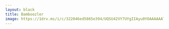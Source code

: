 ```yaml
---
layout: black
title: Bamboozler
image: https://1drv.ms/i/c/322046ed5865e394/UQSU42VY7UYgIIAyu0YOAAAAAATypggRjso22mo?height=1024
---
```

